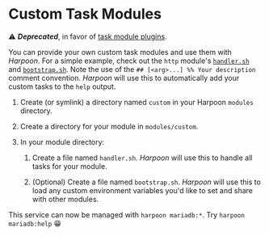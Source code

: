 # Custom Task Modules

⚠️ ***Deprecated***, in favor of [task module plugins](../plugins/modules.md).

You can provide your own custom task modules and use them with
_Harpoon_. For a simple example, check out the `http` module's
[`handler.sh`](../../../modules/http/handler.sh) and
[`bootstrap.sh`](../../../modules/http/bootstrap.sh). Note the use of
the `## [<arg>...] %% Your description` comment convention. _Harpoon_
will use this to automatically add your custom tasks to the `help`
output.

1. Create (or symlink) a directory named `custom` in your Harpoon
   `modules` directory.
2. Create a directory for your module in `modules/custom`.
3. In your module directory:

   1. Create a file named `handler.sh`. _Harpoon_ will use this to
      handle all tasks for your module.

   2. (Optional) Create a file named `bootstrap.sh`. _Harpoon_ will use
      this to load any custom environment variables you'd like to set
      and share with other modules.

This service can now be managed with `harpoon mariadb:*`. Try `harpoon
mariadb:help` 😁

